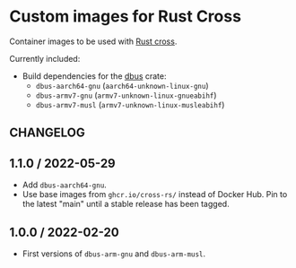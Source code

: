 # Custom images for Rust Cross

Container images to be used with [Rust cross](https://github.com/cross-rs/cross).

Currently included:

- Build dependencies for the [dbus](https://docs.rs/dbus/latest/dbus/) crate:
    * `dbus-aarch64-gnu` (`aarch64-unknown-linux-gnu`)
    * `dbus-armv7-gnu` (`armv7-unknown-linux-gnueabihf`)
    * `dbus-armv7-musl` (`armv7-unknown-linux-musleabihf`)

## CHANGELOG

## 1.1.0 / 2022-05-29

- Add `dbus-aarch64-gnu`.
- Use base images from `ghcr.io/cross-rs/` instead of Docker Hub. Pin to the latest "main" until a stable release has been tagged.

## 1.0.0 / 2022-02-20

- First versions of `dbus-arm-gnu` and `dbus-arm-musl`.
